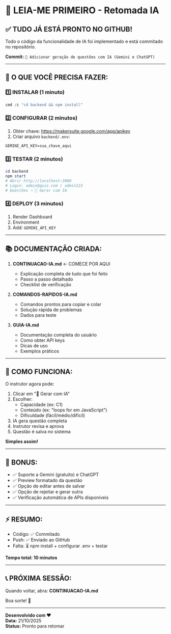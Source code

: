 # 📌 LEIA-ME PRIMEIRO - Retomada IA

## ✅ TUDO JÁ ESTÁ PRONTO NO GITHUB!

Todo o código da funcionalidade de IA foi implementado e está commitado no repositório.

**Commit:** `🤖 Adicionar geração de questões com IA (Gemini e ChatGPT)`

---

## 🎯 O QUE VOCÊ PRECISA FAZER:

### 1️⃣ INSTALAR (1 minuto)
```powershell
cmd /c "cd backend && npm install"
```

### 2️⃣ CONFIGURAR (2 minutos)
1. Obter chave: https://makersuite.google.com/app/apikey
2. Criar arquivo `backend/.env`:
```env
GEMINI_API_KEY=sua_chave_aqui
```

### 3️⃣ TESTAR (2 minutos)
```powershell
cd backend
npm start
# Abrir http://localhost:3000
# Login: admin@quiz.com / admin123
# Questões → 🤖 Gerar com IA
```

### 4️⃣ DEPLOY (3 minutos)
1. Render Dashboard
2. Environment
3. Add: `GEMINI_API_KEY`

---

## 📚 DOCUMENTAÇÃO CRIADA:

1. **CONTINUACAO-IA.md** ← COMECE POR AQUI
   - Explicação completa de tudo que foi feito
   - Passo a passo detalhado
   - Checklist de verificação

2. **COMANDOS-RAPIDOS-IA.md**
   - Comandos prontos para copiar e colar
   - Solução rápida de problemas
   - Dados para teste

3. **GUIA-IA.md**
   - Documentação completa do usuário
   - Como obter API keys
   - Dicas de uso
   - Exemplos práticos

---

## 🚀 COMO FUNCIONA:

O instrutor agora pode:

1. Clicar em "🤖 Gerar com IA"
2. Escolher:
   - Capacidade (ex: C1)
   - Conteúdo (ex: "loops for em JavaScript")
   - Dificuldade (fácil/médio/difícil)
3. IA gera questão completa
4. Instrutor revisa e aprova
5. Questão é salva no sistema

**Simples assim!**

---

## 🎁 BONUS:

- ✅ Suporte a Gemini (gratuito) e ChatGPT
- ✅ Preview formatado da questão
- ✅ Opção de editar antes de salvar
- ✅ Opção de rejeitar e gerar outra
- ✅ Verificação automática de APIs disponíveis

---

## ⚡ RESUMO:

- Código: ✅ Commitado
- Push: ✅ Enviado ao GitHub
- Falta: ⏳ npm install + configurar .env + testar

**Tempo total: 10 minutos**

---

## 📞 PRÓXIMA SESSÃO:

Quando voltar, abra: **CONTINUACAO-IA.md**

Boa sorte! 🎉

---

**Desenvolvido com ❤️**  
**Data:** 21/10/2025  
**Status:** Pronto para retomar
